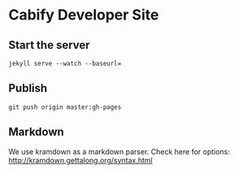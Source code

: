# Cabify Developer Site

## Start the server

`jekyll serve --watch --baseurl=`

## Publish

`git push origin master:gh-pages`

## Markdown

We use kramdown as a markdown parser. Check here for options: http://kramdown.gettalong.org/syntax.html